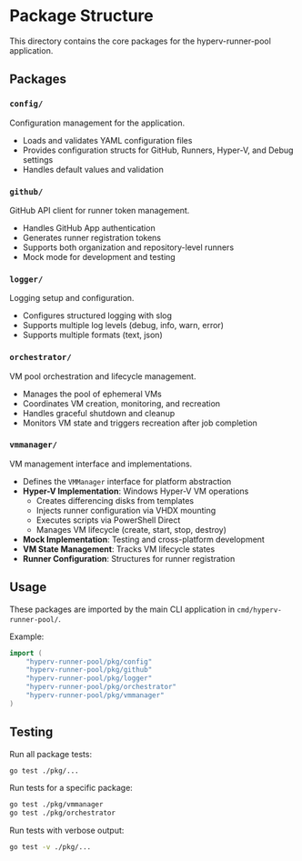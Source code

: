 # Package Structure

This directory contains the core packages for the hyperv-runner-pool application.

## Packages

### `config/`
Configuration management for the application.
- Loads and validates YAML configuration files
- Provides configuration structs for GitHub, Runners, Hyper-V, and Debug settings
- Handles default values and validation

### `github/`
GitHub API client for runner token management.
- Handles GitHub App authentication
- Generates runner registration tokens
- Supports both organization and repository-level runners
- Mock mode for development and testing

### `logger/`
Logging setup and configuration.
- Configures structured logging with slog
- Supports multiple log levels (debug, info, warn, error)
- Supports multiple formats (text, json)

### `orchestrator/`
VM pool orchestration and lifecycle management.
- Manages the pool of ephemeral VMs
- Coordinates VM creation, monitoring, and recreation
- Handles graceful shutdown and cleanup
- Monitors VM state and triggers recreation after job completion

### `vmmanager/`
VM management interface and implementations.
- Defines the `VMManager` interface for platform abstraction
- **Hyper-V Implementation**: Windows Hyper-V VM operations
  - Creates differencing disks from templates
  - Injects runner configuration via VHDX mounting
  - Executes scripts via PowerShell Direct
  - Manages VM lifecycle (create, start, stop, destroy)
- **Mock Implementation**: Testing and cross-platform development
- **VM State Management**: Tracks VM lifecycle states
- **Runner Configuration**: Structures for runner registration

## Usage

These packages are imported by the main CLI application in `cmd/hyperv-runner-pool/`.

Example:
```go
import (
    "hyperv-runner-pool/pkg/config"
    "hyperv-runner-pool/pkg/github"
    "hyperv-runner-pool/pkg/logger"
    "hyperv-runner-pool/pkg/orchestrator"
    "hyperv-runner-pool/pkg/vmmanager"
)
```

## Testing

Run all package tests:
```bash
go test ./pkg/...
```

Run tests for a specific package:
```bash
go test ./pkg/vmmanager
go test ./pkg/orchestrator
```

Run tests with verbose output:
```bash
go test -v ./pkg/...
```
